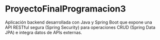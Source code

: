 # ProyectoFinalProgramacion3
Aplicación backend desarrollada con Java y Spring Boot que expone una API RESTful segura (Spring Security) para operaciones CRUD (Spring Data JPA) e integra datos de APIs externas.
